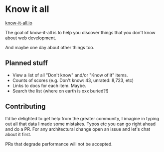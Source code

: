 # Know it all

[know-it-all.io](https://know-it-all.io/)

The goal of know-it-all is to help you discover things 
that you don't know about web development.

And maybe one day about other things too.

## Planned stuff
- View a list of all "Don't know" and/or "Know of it" items.
- Counts of scores (e.g. Don't know: 43, unrated: 8,723, etc)
- Links to docs for each item. Maybe.
- Search the list (where on earth is xxx buried?!)

## Contributing
I'd be delighted to get help from the greater community, I imagine
in typing out all that data I made some mistakes. Typos etc you
can go right ahead and do a PR. For any architectural change open
an issue and let's chat about it first.

PRs that degrade performance will not be accepted.